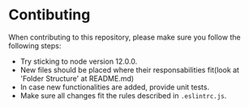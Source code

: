 # Contibuting

When contributing to this repository, please make sure you follow the following steps:
  - Try sticking to node version 12.0.0.
  - New files should be placed where their responsabilities fit(look at 'Folder Structure' at README.md)
  - In case new functionalities are added, provide unit tests.
  - Make sure all changes fit the rules described in `.eslintrc.js`.
